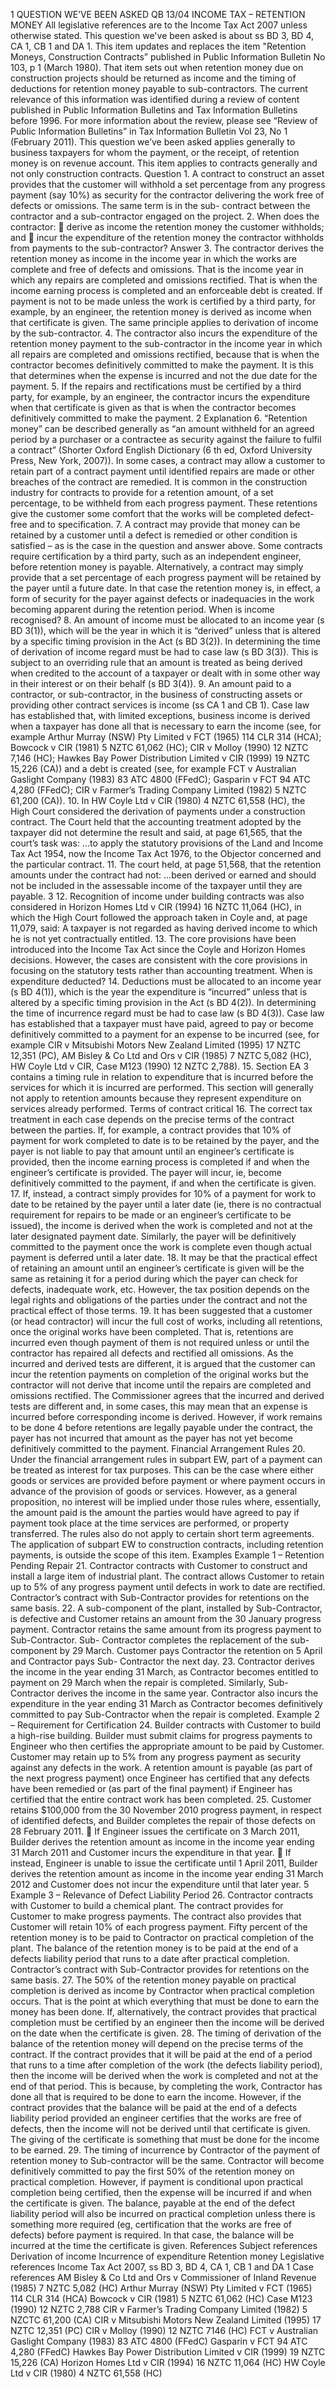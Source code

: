 1 QUESTION WE’VE BEEN ASKED QB 13/04 INCOME TAX – RETENTION MONEY All legislative references are to the Income Tax Act 2007 unless otherwise stated. This question we've been asked is about ss BD 3, BD 4, CA 1, CB 1 and DA 1. This item updates and replaces the item "Retention Moneys, Construction Contracts” published in Public Information Bulletin No 103, p 1 (March 1980). That item sets out when retention money due on construction projects should be returned as income and the timing of deductions for retention money payable to sub-contractors. The current relevance of this information was identified during a review of content published in Public Information Bulletins and Tax Information Bulletins before 1996. For more information about the review, please see “Review of Public Information Bulletins” in Tax Information Bulletin Vol 23, No 1 (February 2011). This question we’ve been asked applies generally to business taxpayers for whom the payment, or the receipt, of retention money is on revenue account. This item applies to contracts generally and not only construction contracts. Question 1. A contract to construct an asset provides that the customer will withhold a set percentage from any progress payment (say 10%) as security for the contractor delivering the work free of defects or omissions. The same term is in the sub- contract between the contractor and a sub-contractor engaged on the project. 2. When does the contractor:  derive as income the retention money the customer withholds; and  incur the expenditure of the retention money the contractor withholds from payments to the sub-contractor? Answer 3. The contractor derives the retention money as income in the income year in which the works are complete and free of defects and omissions. That is the income year in which any repairs are completed and omissions rectified. That is when the income earning process is completed and an enforceable debt is created. If payment is not to be made unless the work is certified by a third party, for example, by an engineer, the retention money is derived as income when that certificate is given. The same principle applies to derivation of income by the sub-contractor. 4. The contractor also incurs the expenditure of the retention money payment to the sub-contractor in the income year in which all repairs are completed and omissions rectified, because that is when the contractor becomes definitively committed to make the payment. It is this that determines when the expense is incurred and not the due date for the payment. 5. If the repairs and rectifications must be certified by a third party, for example, by an engineer, the contractor incurs the expenditure when that certificate is given as that is when the contractor becomes definitively committed to make the payment. 2 Explanation 6. “Retention money” can be described generally as “an amount withheld for an agreed period by a purchaser or a contractee as security against the failure to fulfil a contract” (Shorter Oxford English Dictionary (6 th ed, Oxford University Press, New York, 2007)). In some cases, a contract may allow a customer to retain part of a contract payment until identified repairs are made or other breaches of the contract are remedied. It is common in the construction industry for contracts to provide for a retention amount, of a set percentage, to be withheld from each progress payment. These retentions give the customer some comfort that the works will be completed defect-free and to specification. 7. A contract may provide that money can be retained by a customer until a defect is remedied or other condition is satisfied – as is the case in the question and answer above. Some contracts require certification by a third party, such as an independent engineer, before retention money is payable. Alternatively, a contract may simply provide that a set percentage of each progress payment will be retained by the payer until a future date. In that case the retention money is, in effect, a form of security for the payer against defects or inadequacies in the work becoming apparent during the retention period. When is income recognised? 8. An amount of income must be allocated to an income year (s BD 3(1)), which will be the year in which it is “derived” unless that is altered by a specific timing provision in the Act (s BD 3(2)). In determining the time of derivation of income regard must be had to case law (s BD 3(3)). This is subject to an overriding rule that an amount is treated as being derived when credited to the account of a taxpayer or dealt with in some other way in their interest or on their behalf (s BD 3(4)). 9. An amount paid to a contractor, or sub-contractor, in the business of constructing assets or providing other contract services is income (ss CA 1 and CB 1). Case law has established that, with limited exceptions, business income is derived when a taxpayer has done all that is necessary to earn the income (see, for example Arthur Murray (NSW) Pty Limited v FCT (1965) 114 CLR 314 (HCA); Bowcock v CIR (1981) 5 NZTC 61,062 (HC); CIR v Molloy (1990) 12 NZTC 7,146 (HC); Hawkes Bay Power Distribution Limited v CIR (1999) 19 NZTC 15,226 (CA)) and a debt is created (see, for example FCT v Australian Gaslight Company (1983) 83 ATC 4800 (FFedC); Gasparin v FCT 94 ATC 4,280 (FFedC); CIR v Farmer’s Trading Company Limited (1982) 5 NZTC 61,200 (CA)). 10. In HW Coyle Ltd v CIR (1980) 4 NZTC 61,558 (HC), the High Court considered the derivation of payments under a construction contract. The Court held that the accounting treatment adopted by the taxpayer did not determine the result and said, at page 61,565, that the court’s task was: ...to apply the statutory provisions of the Land and Income Tax Act 1954, now the Income Tax Act 1976, to the Objector concerned and the particular contract. 11. The court held, at page 51,568, that the retention amounts under the contract had not: ...been derived or earned and should not be included in the assessable income of the taxpayer until they are payable. 3 12. Recognition of income under building contracts was also considered in Horizon Homes Ltd v CIR (1994) 16 NZTC 11,064 (HC), in which the High Court followed the approach taken in Coyle and, at page 11,079, said: A taxpayer is not regarded as having derived income to which he is not yet contractually entitled. 13. The core provisions have been introduced into the Income Tax Act since the Coyle and Horizon Homes decisions. However, the cases are consistent with the core provisions in focusing on the statutory tests rather than accounting treatment. When is expenditure deducted? 14. Deductions must be allocated to an income year (s BD 4(1)), which is the year the expenditure is “incurred” unless that is altered by a specific timing provision in the Act (s BD 4(2)). In determining the time of incurrence regard must be had to case law (s BD 4(3)). Case law has established that a taxpayer must have paid, agreed to pay or become definitively committed to a payment for an expense to be incurred (see, for example CIR v Mitsubishi Motors New Zealand Limited (1995) 17 NZTC 12,351 (PC), AM Bisley & Co Ltd and Ors v CIR (1985) 7 NZTC 5,082 (HC), HW Coyle Ltd v CIR, Case M123 (1990) 12 NZTC 2,788). 15. Section EA 3 contains a timing rule in relation to expenditure that is incurred before the services for which it is incurred are performed. This section will generally not apply to retention amounts because they represent expenditure on services already performed. Terms of contract critical 16. The correct tax treatment in each case depends on the precise terms of the contract between the parties. If, for example, a contract provides that 10% of payment for work completed to date is to be retained by the payer, and the payer is not liable to pay that amount until an engineer’s certificate is provided, then the income earning process is completed if and when the engineer’s certificate is provided. The payer will incur, ie, become definitively committed to the payment, if and when the certificate is given. 17. If, instead, a contract simply provides for 10% of a payment for work to date to be retained by the payer until a later date (ie, there is no contractual requirement for repairs to be made or an engineer’s certificate to be issued), the income is derived when the work is completed and not at the later designated payment date. Similarly, the payer will be definitively committed to the payment once the work is complete even though actual payment is deferred until a later date. 18. It may be that the practical effect of retaining an amount until an engineer’s certificate is given will be the same as retaining it for a period during which the payer can check for defects, inadequate work, etc. However, the tax position depends on the legal rights and obligations of the parties under the contract and not the practical effect of those terms. 19. It has been suggested that a customer (or head contractor) will incur the full cost of works, including all retentions, once the original works have been completed. That is, retentions are incurred even though payment of them is not required unless or until the contractor has repaired all defects and rectified all omissions. As the incurred and derived tests are different, it is argued that the customer can incur the retention payments on completion of the original works but the contractor will not derive that income until the repairs are completed and omissions rectified. The Commissioner agrees that the incurred and derived tests are different and, in some cases, this may mean that an expense is incurred before corresponding income is derived. However, if work remains to be done 4 before retentions are legally payable under the contract, the payer has not incurred that amount as the payer has not yet become definitively committed to the payment. Financial Arrangement Rules 20. Under the financial arrangement rules in subpart EW, part of a payment can be treated as interest for tax purposes. This can be the case where either goods or services are provided before payment or where payment occurs in advance of the provision of goods or services. However, as a general proposition, no interest will be implied under those rules where, essentially, the amount paid is the amount the parties would have agreed to pay if payment took place at the time services are performed, or property transferred. The rules also do not apply to certain short term agreements. The application of subpart EW to construction contracts, including retention payments, is outside the scope of this item. Examples Example 1 – Retention Pending Repair 21. Contractor contracts with Customer to construct and install a large item of industrial plant. The contract allows Customer to retain up to 5% of any progress payment until defects in work to date are rectified. Contractor’s contract with Sub-Contractor provides for retentions on the same basis. 22. A sub-component of the plant, installed by Sub-Contractor, is defective and Customer retains an amount from the 30 January progress payment. Contractor retains the same amount from its progress payment to Sub-Contractor. Sub- Contractor completes the replacement of the sub-component by 29 March. Customer pays Contractor the retention on 5 April and Contractor pays Sub- Contractor the next day. 23. Contractor derives the income in the year ending 31 March, as Contractor becomes entitled to payment on 29 March when the repair is completed. Similarly, Sub-Contractor derives the income in the same year. Contractor also incurs the expenditure in the year ending 31 March as Contractor becomes definitively committed to pay Sub-Contractor when the repair is completed. Example 2 – Requirement for Certification 24. Builder contracts with Customer to build a high-rise building. Builder must submit claims for progress payments to Engineer who then certifies the appropriate amount to be paid by Customer. Customer may retain up to 5% from any progress payment as security against any defects in the work. A retention amount is payable (as part of the next progress payment) once Engineer has certified that any defects have been remedied or (as part of the final payment) if Engineer has certified that the entire contract work has been completed. 25. Customer retains $100,000 from the 30 November 2010 progress payment, in respect of identified defects, and Builder completes the repair of those defects on 28 February 2011.  If Engineer issues the certificate on 3 March 2011, Builder derives the retention amount as income in the income year ending 31 March 2011 and Customer incurs the expenditure in that year.  If instead, Engineer is unable to issue the certificate until 1 April 2011, Builder derives the retention amount as income in the income year ending 31 March 2012 and Customer does not incur the expenditure until that later year. 5 Example 3 – Relevance of Defect Liability Period 26. Contractor contracts with Customer to build a chemical plant. The contract provides for Customer to make progress payments. The contract also provides that Customer will retain 10% of each progress payment. Fifty percent of the retention money is to be paid to Contractor on practical completion of the plant. The balance of the retention money is to be paid at the end of a defects liability period that runs to a date after practical completion. Contractor’s contract with Sub-Contractor provides for retentions on the same basis. 27. The 50% of the retention money payable on practical completion is derived as income by Contractor when practical completion occurs. That is the point at which everything that must be done to earn the money has been done. If, alternatively, the contract provides that practical completion must be certified by an engineer then the income will be derived on the date when the certificate is given. 28. The timing of derivation of the balance of the retention money will depend on the precise terms of the contract. If the contract provides that it will be paid at the end of a period that runs to a time after completion of the work (the defects liability period), then the income will be derived when the work is completed and not at the end of that period. This is because, by completing the work, Contractor has done all that is required to be done to earn the income. However, if the contract provides that the balance will be paid at the end of a defects liability period provided an engineer certifies that the works are free of defects, then the income will not be derived until that certificate is given. The giving of the certificate is something that must be done for the income to be earned. 29. The timing of incurrence by Contractor of the payment of retention money to Sub-contractor will be the same. Contractor will become definitively committed to pay the first 50% of the retention money on practical completion. However, if payment is conditional upon practical completion being certified, then the expense will be incurred if and when the certificate is given. The balance, payable at the end of the defect liability period will also be incurred on practical completion unless there is something more required (eg, certification that the works are free of defects) before payment is required. In that case, the balance will be incurred at the time the certificate is given. References Subject references Derivation of income Incurrence of expenditure Retention money Legislative references Income Tax Act 2007, ss BD 3, BD 4, CA 1, CB 1 and DA 1 Case references AM Bisley & Co Ltd and Ors v Commissioner of Inland Revenue (1985) 7 NZTC 5,082 (HC) Arthur Murray (NSW) Pty Limited v FCT (1965) 114 CLR 314 (HCA) Bowcock v CIR (1981) 5 NZTC 61,062 (HC) Case M123 (1990) 12 NZTC 2,788 CIR v Farmer’s Trading Company Limited (1982) 5 NZCTC 61,200 (CA) CIR v Mitsubishi Motors New Zealand Limited (1995) 17 NZTC 12,351 (PC) CIR v Molloy (1990) 12 NZTC 7146 (HC) FCT v Australian Gaslight Company (1983) 83 ATC 4800 (FFedC) Gasparin v FCT 94 ATC 4,280 (FFedC) Hawkes Bay Power Distribution Limited v CIR (1999) 19 NZTC 15,226 (CA) Horizon Homes Ltd v CIR (1994) 16 NZTC 11,064 (HC) HW Coyle Ltd v CIR (1980) 4 NZTC 61,558 (HC)